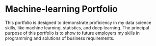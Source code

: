 # Machine-learning Portfolio
This portfolio is designed to demonstrate proficiency in my data science skills, like machine learning, statistics, and deep learning. The principal purpose of this portfolio is to show to future employers my skills in programming and solutions of business requirements.
